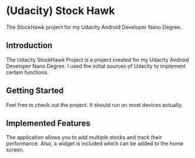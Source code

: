 # (Udacity) Stock Hawk
The StockHawk project for my Udacity Android Developer Nano Degree.

## Introduction
The Udacity StockHawk Project is a project created for my Udacity Android Developer Nano Degree. I used the initial sources of Udacity to implement certain functions.

## Getting Started
Feel free to check out the project. It should run on most devices actually.

## Implemented Features
The application allows you to add multiple stocks and track their performance. Also, a widget is included which can be added to the home screen.

